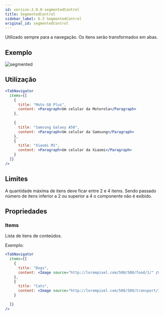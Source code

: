 ```yaml
---
id: version-2.0.0-segmentedControl
title: SegmentedControl
sidebar_label: 6.3 SegmentedControl
original_id: segmentedControl
---
```


Utilizado sempre para a navegação. Os itens serão transformados em abas.

## Exemplo

![segmented](assets/old_versions/segmented.jpg)

## Utilização

```jsx harmony
<TabNavigator
  items={[
    {
      title: "Moto G8 Plus",
      content: <Paragraph>Um celular da Motorola</Paragraph>
    },
    
    {
      title: "Samsung Galaxy A50",
      content: <Paragraph>Um celular da Samsung</Paragraph>
    },
    {
      title: "Xiaomi M1",
      content: <Paragraph>Um celular da Xiaomi</Paragraph>
    }
  ]}
/>
```

## Limites

A quantidade máxima de itens deve ficar entre 2 e 4 items.
Sendo passado número de itens inferior a 2 ou superior a 4 o componente não é exibido.

## Propriedades

### Items 

Lista de itens de conteúdos.

Exemplo:
```jsx harmony
<TabNavigator
  items={[
    {
      title: "Dogs",
      content: <Image source="http://lorempixel.com/500/500/food/1/" />
    },
    {
      title: "Cats",
      content: <Image source="http://lorempixel.com/500/500/transport/1/" />
    }
    
  ]}
/>
```
